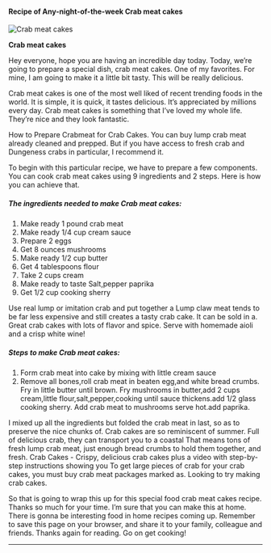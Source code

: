             

#### Recipe of Any-night-of-the-week Crab meat cakes

![Crab meat cakes](https://img-global.cpcdn.com/recipes/6eb9a2e3d98fbde8/751x532cq70/crab-meat-cakes-recipe-main-photo.jpg)

**Crab meat cakes**

Hey everyone, hope you are having an incredible day today. Today, we’re going to prepare a special dish, crab meat cakes. One of my favorites. For mine, I am going to make it a little bit tasty. This will be really delicious.

Crab meat cakes is one of the most well liked of recent trending foods in the world. It is simple, it is quick, it tastes delicious. It’s appreciated by millions every day. Crab meat cakes is something that I’ve loved my whole life. They’re nice and they look fantastic.

How to Prepare Crabmeat for Crab Cakes. You can buy lump crab meat already cleaned and prepped. But if you have access to fresh crab and Dungeness crabs in particular, I recommend it.

To begin with this particular recipe, we have to prepare a few components. You can cook crab meat cakes using 9 ingredients and 2 steps. Here is how you can achieve that.

##### The ingredients needed to make Crab meat cakes:

1.  Make ready 1 pound crab meat
2.  Make ready 1/4 cup cream sauce
3.  Prepare 2 eggs
4.  Get 8 ounces mushrooms
5.  Make ready 1/2 cup butter
6.  Get 4 tablespoons flour
7.  Take 2 cups cream
8.  Make ready to taste Salt,pepper paprika
9.  Get 1/2 cup cooking sherry

Use real lump or imitation crab and put together a Lump claw meat tends to be far less expensive and still creates a tasty crab cake. It can be sold in a. Great crab cakes with lots of flavor and spice. Serve with homemade aioli and a crisp white wine!

##### Steps to make Crab meat cakes:

1.  Form crab meat into cake by mixing with little cream sauce
2.  Remove all bones,roll crab meat in beaten egg,and white bread crumbs. Fry in little butter until brown. Fry mushrooms in butter,add 2 cups cream,little flour,salt,pepper,cooking until sauce thickens.add 1/2 glass cooking sherry. Add crab meat to mushrooms serve hot.add paprika.

I mixed up all the ingredients but folded the crab meat in last, so as to preserve the nice chunks of. Crab cakes are so reminiscent of summer. Full of delicious crab, they can transport you to a coastal That means tons of fresh lump crab meat, just enough bread crumbs to hold them together, and fresh. Crab Cakes - Crispy, delicious crab cakes plus a video with step-by-step instructions showing you To get large pieces of crab for your crab cakes, you must buy crab meat packages marked as. Looking to try making crab cakes.

So that is going to wrap this up for this special food crab meat cakes recipe. Thanks so much for your time. I’m sure that you can make this at home. There is gonna be interesting food in home recipes coming up. Remember to save this page on your browser, and share it to your family, colleague and friends. Thanks again for reading. Go on get cooking!

* * *